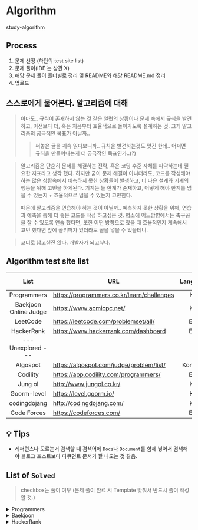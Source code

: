 # Algorithm
study-algorithm

## Process
1. 문제 선정 (하단의 test site list)
2. 문제 풀이(IDE 는 상관 X)
3. 해당 문제 풀이 폴더별로 정리 및 README와 해당 README.md 정리
4. 업로드

## 스스로에게 물어본다. 알고리즘에 대해  
> 아마도.. 규칙이 존재하지 않는 것 같은 일련의 상황이나 문제 속에서 규칙을 발견하고, 이전보다 더, 혹은 처음부터 효율적으로 돌아가도록 설계하는 것.
> 그게 알고리즘의 궁극적인 목표가 아닐까..
>> 써놓은 글을 계속 읽다보니까.. 규칙을 발견하는것도 맞긴 한데.. 어쩌면 규칙을 만들어내는게 더 궁극적인 목표인가..(?)

> 알고리즘은 단순히 문제를 해결하는 전략, 혹은 코딩 수준 자체를 파악하는데 필요한 지표라고 생각 했다.
> 하지만 굳이 문제 해결이 아니더라도, 코드를 작성해야하는 많은 상황속에서 예측하지 못한 상황들이 발생하고, 더 나은 설계와 기계의 행동을 위해 고민을 하게된다.
> 기계는 늘 한계가 존재하고, 어떻게 해야 한계를 넘을 수 있는지 + 효율적으로 넘을 수 있는지 고민한다.
>
> 때문에 알고리즘을 연습해야 하는 것이 아닐까.. 예측하지 못한 상황을 위해, 연습과 예측을 통해 더 좋은 코드를 작성 하고싶은 것.
> 평소에 어느방향에서든 축구공을 찰 수 있도록 연습 했다면, 또한 어떤 방향으로 찼을 때 효율적인지 계속해서 고민 했다면 앞에 골키퍼가 있더라도 골을 넣을 수 있을테니.

> 코더로 남고싶진 않다. 개발자가 되고싶다.

## Algorithm test site list
|         List          | URL                                        | Language | Remarks |         My own         |
| :-------------------: | ------------------------------------------ | :------: | :-----: | :--------------------: |
|      Programmers      | https://programmers.co.kr/learn/challenges |   Kor    |         |                        |
| Baekjoon Online Judge | https://www.acmicpc.net/                   |   Kor    |         |  [Link][my_Baekjoon]   |
|       LeetCode        | https://leetcode.com/problemset/all/       |   Eng    |         |  [Link][my_Leetcode]   |
|      HackerRank       | https://www.hackerrank.com/dashboard       |   Eng    |         | [Link][my_Programmers] |
|  --- Unexplored ---   |                                            |          |         |                        |
|       Algospot        | https://algospot.com/judge/problem/list/   | Kor+Eng  |         |  [Link][my_Algospot]   |
|       Codility        | https://app.codility.com/programmers/      |   Eng    |         |                        |
|        Jung ol        | http://www.jungol.co.kr/                   |   Kor    |         |                        |
|      Goorm-level      | https://level.goorm.io/                    |   Kor    |         |                        |
|     codingdojang      | http://codingdojang.com/                   |   Kor    |         |                        |
|      Code Forces      | https://codeforces.com/                    |   Eng    |         |                        |

[my_Baekjoon]: https://www.acmicpc.net/user/dnr1105
[my_Programmers]: https://www.hackerrank.com/dnr1105
[my_Algospot]: https://algospot.com/user/profile/92448
[my_Leetcode]: https://leetcode.com/dnr1105/

## :bulb: Tips
- 레퍼런스나 모르는거 검색할 때 검색어에 `Docs`나 `Document`를 함께 넣어서 검색해야 블로그 포스트보다 다큐먼트 문서가 잘 나오는 것 같음.

## List of `Solved`
> checkbox는 풀이 여부 (문제 풀이 완료 시 Template 맞춰서 반드시 풀이 작성 할 것.)

<details><summary>Programmers</summary>

## Skill check

## All problems
### Level 2
- [ ] [42583 - 다리를 지나는 트럭](https://github.com/bin-e/algorithm/tree/master/programmers/challenges(courses-30)/42583)
- [x] [60057 - 문자열 압축](https://github.com/bin-e/algorithm/tree/master/programmers/challenges(courses-30)/60057)

### Level 1
- [x] [12901 - 2016년](https://github.com/bin-e/algorithm/tree/master/programmers/challenges(courses-30)/12901)
- [x] [12903 - 가운데 글자 가져오기](https://github.com/bin-e/algorithm/tree/master/programmers/challenges(courses-30)/12903)
- [x] [12906 - 같은 숫자는 싫어](https://github.com/bin-e/algorithm/tree/master/programmers/challenges(courses-30)/12906)
- [x] [12910 - 나누어 떨어지는 숫자 배열](https://github.com/bin-e/algorithm/tree/master/programmers/challenges(courses-30)/12910)
- [x] [12912 - 두 정수 사이의 합](https://github.com/bin-e/algorithm/tree/master/programmers/challenges(courses-30)/12912)
- [x] [12915 - 문자열 내 마음대로 정렬하기](https://github.com/bin-e/algorithm/tree/master/programmers/challenges(courses-30)/12915)
- [x] [12916 - 문자열 내 p와 y의 개수](https://github.com/bin-e/algorithm/tree/master/programmers/challenges(courses-30)/12916)
- [x] [12917 - 문자열 내림차순으로 배치하기](https://github.com/bin-e/algorithm/tree/master/programmers/challenges(courses-30)/12917)
- [x] [12918 - 문자열 다루기 기본](https://github.com/bin-e/algorithm/tree/master/programmers/challenges(courses-30)/12918)
- [x] [12919 - 서울에서 김서방 찾기](https://github.com/bin-e/algorithm/tree/master/programmers/challenges(courses-30)/12919)
- [x] [12921 - 소수 찾기](https://github.com/bin-e/algorithm/tree/master/programmers/challenges(courses-30)/12921)
- [x] [12922 - 수박수박수박수박수박수?](https://github.com/bin-e/algorithm/tree/master/programmers/challenges(courses-30)/12922)
- [x] [12925 - 문자열을 정수로 바꾸기](https://github.com/bin-e/algorithm/tree/master/programmers/challenges(courses-30)/12925)
- [x] [12926 - 시저 암호](https://github.com/bin-e/algorithm/tree/master/programmers/challenges(courses-30)/12926)
- [x] [12928 - 약수의 합](https://github.com/bin-e/algorithm/tree/master/programmers/challenges(courses-30)/12928)
- [x] [12930 - 이상한 문자 만들기](https://github.com/bin-e/algorithm/tree/master/programmers/challenges(courses-30)/12930)
- [x] [12931 - 자릿수 더하기](https://github.com/bin-e/algorithm/tree/master/programmers/challenges(courses-30)/12931)
- [x] [12932 - 자연수 뒤집어 배열로 만들기](https://github.com/bin-e/algorithm/tree/master/programmers/challenges(courses-30)/12932)
- [ ] [12933 - 정수 내림차순으로 배치하기](https://github.com/bin-e/algorithm/tree/master/programmers/challenges(courses-30)/12933)
- [ ] [12934 - 정수 제곱근 판별](https://github.com/bin-e/algorithm/tree/master/programmers/challenges(courses-30)/12934)
- [ ] [12935 - 제일 작은 수 제거하기](https://github.com/bin-e/algorithm/tree/master/programmers/challenges(courses-30)/12935)
- [x] [12937 - 짝수와 홀수](https://github.com/bin-e/algorithm/tree/master/programmers/challenges(courses-30)/12937)
- [ ] [12940 - 최대공약수와 최소공배수](https://github.com/bin-e/algorithm/tree/master/programmers/challenges(courses-30)/12940)
- [ ] [12943 - 콜라츠 추측](https://github.com/bin-e/algorithm/tree/master/programmers/challenges(courses-30)/12943)
- [x] [12944 - 평균 구하기](https://github.com/bin-e/algorithm/tree/master/programmers/challenges(courses-30)/12944)
- [x] [12947 - 하샤드 수](https://github.com/bin-e/algorithm/tree/master/programmers/challenges(courses-30)/12947)
- [ ] [12948 - 핸드폰 번호 가리기](https://github.com/bin-e/algorithm/tree/master/programmers/challenges(courses-30)/12948)
- [ ] [12950 - 행렬의 덧셈](https://github.com/bin-e/algorithm/tree/master/programmers/challenges(courses-30)/12950)
- [x] [12954 - x만큼 간격이 있는 n개의 숫자](https://github.com/bin-e/algorithm/tree/master/programmers/challenges(courses-30)/12954)
- [x] [12969 - 직사각형 별찍기](https://github.com/bin-e/algorithm/tree/master/programmers/challenges(courses-30)/12969)
- [x] [42576 - 완주하지 못한 선수](https://github.com/bin-e/algorithm/tree/master/programmers/challenges(courses-30)/42576)
- [x] [42748 - K번째수](https://github.com/bin-e/algorithm/tree/master/programmers/challenges(courses-30)/42748)
- [x] [42840 - 모의고사](https://github.com/bin-e/algorithm/tree/master/programmers/challenges(courses-30)/42840)
- [ ] [42862 - 체육복](https://github.com/bin-e/algorithm/tree/master/programmers/challenges(courses-30)/42862)
</details>

<details><summary>Baekjoon</summary>

- [x] [01000 - A+B](https://github.com/bin-e/algorithm/tree/master/baekjoon/all_problems/01000)
- [x] [01001 - A-B](https://github.com/bin-e/algorithm/tree/master/baekjoon/all_problems/01001)
- [x] [01008 - A/B](https://github.com/bin-e/algorithm/tree/master/baekjoon/all_problems/01008)
- [x] [01110 - 더하기 사이클](https://github.com/bin-e/algorithm/tree/master/baekjoon/all_problems/01110)
- [x] [01152 - 단어의 개수](https://github.com/bin-e/algorithm/tree/master/baekjoon/all_problems/01152)
- [x] [01157 - 단어 공부](https://github.com/bin-e/algorithm/tree/master/baekjoon/all_problems/01157)
- [x] [01330 - 두 수 비교하기](https://github.com/bin-e/algorithm/tree/master/baekjoon/all_problems/01330)
- [x] [01546 - 평균](https://github.com/bin-e/algorithm/tree/master/baekjoon/all_problems/01546)
- [x] [02438 - 별 찍기 - 1](https://github.com/bin-e/algorithm/tree/master/baekjoon/all_problems/02438)
- [x] [02439 - 별 찍기 - 2](https://github.com/bin-e/algorithm/tree/master/baekjoon/all_problems/02439)
- [x] [02557 - Hello World](https://github.com/bin-e/algorithm/tree/master/baekjoon/all_problems/02557)
- [x] [02562 - 최댓값](https://github.com/bin-e/algorithm/tree/master/baekjoon/all_problems/02562)
- [x] [02577 - 숫자의 개수](https://github.com/bin-e/algorithm/tree/master/baekjoon/all_problems/02577)
- [x] [02588 - 곱셈](https://github.com/bin-e/algorithm/tree/master/baekjoon/all_problems/02588)
- [x] [02675 - 문자열 반복](https://github.com/bin-e/algorithm/tree/master/baekjoon/all_problems/02675)
- [x] [02739 - 구구단](https://github.com/bin-e/algorithm/tree/master/baekjoon/all_problems/02739)
- [x] [02741 - N 찍기](https://github.com/bin-e/algorithm/tree/master/baekjoon/all_problems/02741)
- [x] [02742 - 기찍 N](https://github.com/bin-e/algorithm/tree/master/baekjoon/all_problems/02742)
- [x] [02753 - 윤년](https://github.com/bin-e/algorithm/tree/master/baekjoon/all_problems/02753)
- [x] [02869 - 달팽이는 올라가고 싶다](https://github.com/bin-e/algorithm/tree/master/baekjoon/all_problems/02869)
- [x] [02884 - 알람 시계](https://github.com/bin-e/algorithm/tree/master/baekjoon/all_problems/02884)
- [x] [02908 - 상수](https://github.com/bin-e/algorithm/tree/master/baekjoon/all_problems/02908)
- [x] [02920 - 음계](https://github.com/bin-e/algorithm/tree/master/baekjoon/all_problems/02920)
- [x] [03052 - 나머지](https://github.com/bin-e/algorithm/tree/master/baekjoon/all_problems/03052)
- [x] [04153 - 직삼각형](https://github.com/bin-e/algorithm/tree/master/baekjoon/all_problems/04153)
- [x] [04344 - 평균은 넘겠지](https://github.com/bin-e/algorithm/tree/master/baekjoon/all_problems/04344)
- [x] [07287 - 등록](https://github.com/bin-e/algorithm/tree/master/baekjoon/all_problems/07287)
- [x] [08393 - 합](https://github.com/bin-e/algorithm/tree/master/baekjoon/all_problems/08393)
- [x] [08958 - OX퀴즈](https://github.com/bin-e/algorithm/tree/master/baekjoon/all_problems/08958)
- [x] [09498 - 시험 성적](https://github.com/bin-e/algorithm/tree/master/baekjoon/all_problems/09498)
- [x] [10171 - 고양이](https://github.com/bin-e/algorithm/tree/master/baekjoon/all_problems/10171)
- [x] [10172 - 개](https://github.com/bin-e/algorithm/tree/master/baekjoon/all_problems/10172)
- [x] [10430 - 나머지](https://github.com/bin-e/algorithm/tree/master/baekjoon/all_problems/10430)
- [x] [10718 - We love kriii](https://github.com/bin-e/algorithm/tree/master/baekjoon/all_problems/10718)
- [x] [10809 - 알파벳 찾기](https://github.com/bin-e/algorithm/tree/master/baekjoon/all_problems/10809)
- [x] [10817 - 세 수](https://github.com/bin-e/algorithm/tree/master/baekjoon/all_problems/10817)
- [x] [10818 - 최소, 최대](https://github.com/bin-e/algorithm/tree/master/baekjoon/all_problems/10818)
- [x] [10869 - 사칙연산](https://github.com/bin-e/algorithm/tree/master/baekjoon/all_problems/10869)
- [x] [10871 - X보다 작은 수](https://github.com/bin-e/algorithm/tree/master/baekjoon/all_problems/10871)
- [x] [10950 - A+B - 3](https://github.com/bin-e/algorithm/tree/master/baekjoon/all_problems/10950)
- [x] [10951 - A+B - 4](https://github.com/bin-e/algorithm/tree/master/baekjoon/all_problems/10951)
- [x] [10952 - A+B - 5](https://github.com/bin-e/algorithm/tree/master/baekjoon/all_problems/10952)
- [x] [10998 - A×B](https://github.com/bin-e/algorithm/tree/master/baekjoon/all_problems/10998)
- [x] [11021 - A+B - 7](https://github.com/bin-e/algorithm/tree/master/baekjoon/all_problems/11021)
- [x] [11022 - A+B - 8](https://github.com/bin-e/algorithm/tree/master/baekjoon/all_problems/11022)
- [x] [11654 - 아스키 코드](https://github.com/bin-e/algorithm/tree/master/baekjoon/all_problems/11654)
- [x] [11720 - 숫자의 합](https://github.com/bin-e/algorithm/tree/master/baekjoon/all_problems/11720)
- [x] [15552 - 빠른 A+B](https://github.com/bin-e/algorithm/tree/master/baekjoon/all_problems/15552)
</details>

<details><summary>HackerRank</summary>

</details>

[/Baekjoon]: ./baekjoon
[/Programmers]: ./programmers
[/HackerRank]: ./hackerrank

